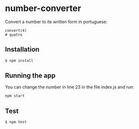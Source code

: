 # number-converter

Convert a number to its written form in portuguese:

```
convert(4)
# quatro
```

## Installation

```bash
$ npm install
```

## Running the app

You can change the number in line 23 in the file index.js and run:

```bash
npm start
```

## Test

```bash
$ npm test
